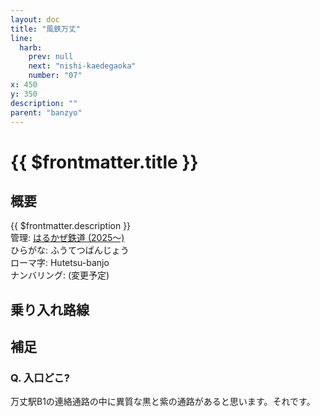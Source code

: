 ```yaml
---
layout: doc
title: "風鉄万丈"
line:
  harb:  
    prev: null 
    next: "nishi-kaedegaoka"
    number: "07" 
x: 450
y: 350
description: ""
parent: "banzyo"
---
```


# {{ $frontmatter.title }} <ViewinMap />
<!-- ![駅の写真の説明](駅の写真のURL) -->

<Family />

## 概要
{{ $frontmatter.description }}  
管理: [はるかぜ鉄道 (2025～)](/company/houbutuHG/harukaze/index.md)    
ひらがな: ふうてつばんじょう  
ローマ字: Hutetsu-banjo  
ナンバリング: <Numberling /> (変更予定)

## 乗り入れ路線
<LineInfo />

## 補足
### Q. 入口どこ?
万丈駅B1の連絡通路の中に異質な黒と紫の通路があると思います。それです。